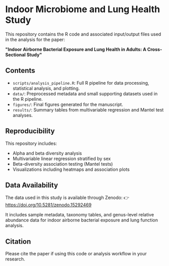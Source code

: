 # Indoor Microbiome and Lung Health Study

This repository contains the R code and associated input/output files used in the analysis for the paper:

**"Indoor Airborne Bacterial Exposure and Lung Health in Adults: A Cross-Sectional Study"**

## Contents

- `scripts/analysis_pipeline.R`: Full R pipeline for data processing, statistical analysis, and plotting.
- `data/`: Preprocessed metadata and small supporting datasets used in the R pipeline.
- `figures/`: Final figures generated for the manuscript.
- `results/`: Summary tables from multivariable regression and Mantel test analyses.

## Reproducibility

This repository includes:
- Alpha and beta diversity analysis
- Multivariable linear regression stratified by sex
- Beta-diversity association testing (Mantel tests)
- Visualizations including heatmaps and association plots

## Data Availability

The data used in this study is available through Zenodo:
👉 https://doi.org/10.5281/zenodo.15292469

It includes sample metadata, taxonomy tables, and genus-level relative abundance data for indoor airborne bacterial exposure and lung function analysis.

## Citation

Please cite the paper if using this code or analysis workflow in your research.

